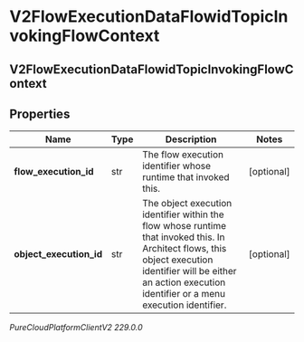 # V2FlowExecutionDataFlowidTopicInvokingFlowContext

## V2FlowExecutionDataFlowidTopicInvokingFlowContext

## Properties

|Name | Type | Description | Notes|
|------------ | ------------- | ------------- | -------------|
| **flow_execution_id** | str | The flow execution identifier whose runtime that invoked this. | [optional] |
| **object_execution_id** | str | The object execution identifier within the flow whose runtime that invoked this.  In Architect flows, this object execution identifier will be either an action execution identifier or a menu execution identifier. | [optional] |



_PureCloudPlatformClientV2 229.0.0_

